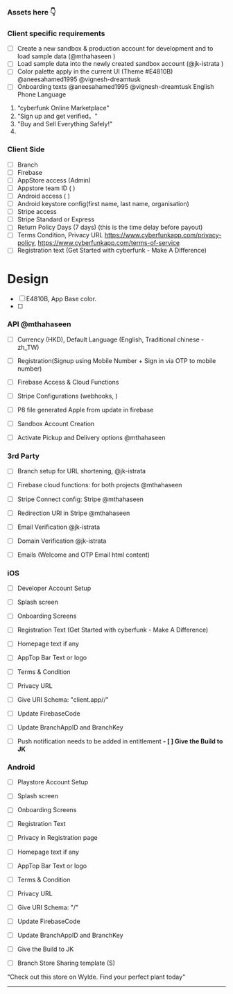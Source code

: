 ### Assets here 👇


### Client specific requirements
- [ ]  Create a new sandbox & production account for development and to load sample data (@mthahaseen )
- [ ]  Load sample data into the newly created sandbox account (@jk-istrata )
- [ ]  Color palette apply in the current UI (Theme #E4810B) @aneesahamed1995  @vignesh-dreamtusk 
- [ ]  Onboarding texts @aneesahamed1995  @vignesh-dreamtusk 
English Phone Language 
1. “cyberfunk Online Marketplace" 
2. ”Sign up and get verified。"
3. "Buy and Sell Everything Safely!"
4.

### Client Side
- [ ] Branch
- [ ] Firebase 
- [ ] AppStore access (Admin) 
- [ ] Appstore team ID ( )
- [ ] Android  access ( ) 
- [ ] Android keystore config(first name, last name, organisation)
- [ ] Stripe access 
- [ ] Stripe Standard or Express 
- [ ] Return Policy Days (7 days)  (this is the time delay before payout)  
- [ ] Terms Condition, Privacy URL https://www.cyberfunkapp.com/privacy-policy, https://www.cyberfunkapp.com/terms-of-service
- [ ] Registration text (Get Started with cyberfunk - Make A Difference) 

# Design
- [ ] E4810B, App Base color. 
- [ ] 

### API @mthahaseen 
- [ ] Currency (HKD), Default Language (English, Traditional chinese - zh_TW) 
- [ ] Registration(Signup using Mobile Number + Sign in via OTP to mobile number) 

- [ ] Firebase Access & Cloud Functions

- [ ] Stripe Configurations (webhooks, ) 

- [ ] P8 file generated Apple from update in firebase

- [ ] Sandbox Account Creation

- [ ] Activate Pickup and Delivery options @mthahaseen 

### 3rd Party
- [ ] Branch setup for URL shortening,  @jk-istrata 
- [ ] Firebase cloud functions: for both projects @mthahaseen 
- [ ] Stripe Connect config: Stripe @mthahaseen 
- [ ] Redirection URI in Stripe @mthahaseen 
- [ ] Email Verification @jk-istrata 
- [ ] Domain Verification @jk-istrata 
- [ ] Emails (Welcome and OTP Email html content) 


### iOS
- [ ] Developer Account Setup 
- [ ] Splash screen
- [ ] Onboarding Screens
- [ ] Registration Text (Get Started with cyberfunk - Make A Difference) 
- [ ] Homepage text if any 

- [ ] AppTop Bar Text or logo

- [ ] Terms & Condition

- [ ] Privacy URL 

- [ ] Give URI Schema: "client.app//"

- [ ] Update FirebaseCode 

- [ ] Update BranchAppID and BranchKey
- [ ] Push notification needs to be added in entitlement
**- [ ] Give the Build to JK**



### Android
- [ ] Playstore Account Setup

- [ ] Splash screen

- [ ] Onboarding Screens

- [ ] Registration Text
- [ ] Privacy in  Registration page

- [ ] Homepage text if any 

- [ ] AppTop Bar Text or logo

- [ ] Terms & Condition

- [ ] Privacy URL 

- [ ] Give URI Schema: "/"

- [ ] Update FirebaseCode

- [ ] Update BranchAppID and BranchKey

- [ ] Give the Build to JK


- [ ] Branch Store Sharing template (S)

“Check out this store on Wylde. Find your perfect plant today"

---
